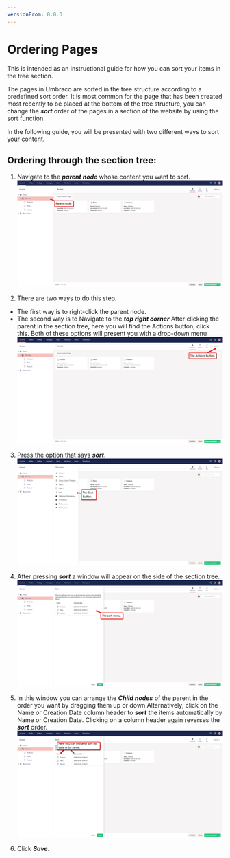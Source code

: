 ```yaml
---
versionFrom: 8.0.0
---
```


# Ordering Pages
This is intended as an instructional guide for how you can sort your items in the tree section.

The pages in Umbraco are sorted in the tree structure according to a predefined sort order. It is most common for the page that has been created most recently to be placed at the bottom of the tree structure, you can change the ***sort*** order of the pages in a section of the website by using the sort function.


In the following guide, you will be presented with two different ways to sort your content.

## Ordering through the section tree:
1. Navigate to the ***parent node*** whose content you want to sort.
![This should show an image of an arrow pointing to the parent node in the section tree.](images/parent-node.png)

2. There are two ways to do this step.
* The first way is to right-click the parent node. 
* The second way is to Navigate to the ***top right corner*** After clicking the parent in the section tree, here you will find the Actions button, click this.
Both of these options will present you with a drop-down menu
![This should show an image of an arrow pointing to the Action button in the top right corner.](images/Actions-button.png)

3. Press the option that says ***sort***.
![This shows the location of the sort button in the sort tree](images/The-Sort-button.png)

4. After pressing ***sort*** a window will appear on the side of the section tree.
![This Shows the sortmenu](images/Sortmenu.png)

5. In this window you can arrange the ***Child nodes*** of the parent in the order you want by dragging them up or down Alternatively, click on the Name or Creation Date column header to ***sort*** the items automatically by Name or Creation Date. Clicking on a column header again reverses the ***sort*** order.
![Shows the name and date button in the sort menu.](images/name-date.png)

6. Click ***Save***.
